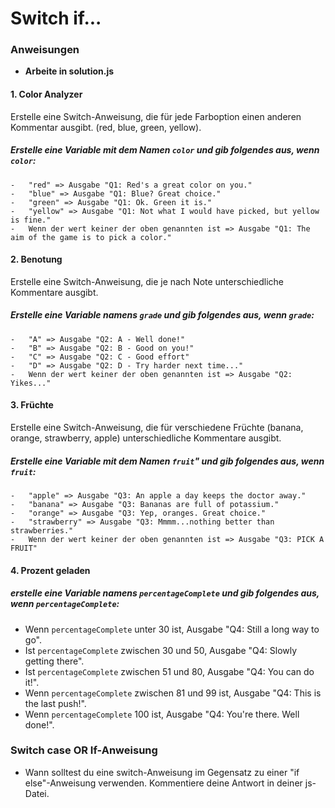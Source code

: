 # Switch if...
### Anweisungen
- **Arbeite in solution.js**

#### 1. Color Analyzer
Erstelle eine Switch-Anweisung, die für jede Farboption einen anderen Kommentar ausgibt. (red, blue, green, yellow).
##### Erstelle eine Variable mit dem Namen `color` und gib folgendes aus, wenn `color`:
    -   "red" => Ausgabe "Q1: Red's a great color on you."
    -   "blue" => Ausgabe "Q1: Blue? Great choice."
    -   "green" => Ausgabe "Q1: Ok. Green it is."
    -   "yellow" => Ausgabe "Q1: Not what I would have picked, but yellow is fine."
    -   Wenn der wert keiner der oben genannten ist => Ausgabe "Q1: The aim of the game is to pick a color."

#### 2. Benotung
Erstelle eine Switch-Anweisung, die je nach Note unterschiedliche Kommentare ausgibt.
##### Erstelle eine Variable namens `grade` und gib folgendes aus, wenn `grade`:
    -   "A" => Ausgabe "Q2: A - Well done!"
    -   "B" => Ausgabe "Q2: B - Good on you!"
    -   "C" => Ausgabe "Q2: C - Good effort"
    -   "D" => Ausgabe "Q2: D - Try harder next time..."
    -   Wenn der wert keiner der oben genannten ist => Ausgabe "Q2: Yikes..."

#### 3. Früchte
Erstelle eine Switch-Anweisung, die für verschiedene Früchte (banana, orange, strawberry, apple) unterschiedliche Kommentare ausgibt.
##### Erstelle eine Variable mit dem Namen `fruit`" und gib folgendes aus, wenn `fruit`:
    -   "apple" => Ausgabe "Q3: An apple a day keeps the doctor away."
    -   "banana" => Ausgabe "Q3: Bananas are full of potassium."
    -   "orange" => Ausgabe "Q3: Yep, oranges. Great choice."
    -   "strawberry" => Ausgabe "Q3: Mmmm...nothing better than strawberries."
    -   Wenn der wert keiner der oben genannten ist => Ausgabe "Q3: PICK A FRUIT"

#### 4. Prozent geladen
##### erstelle eine Variable namens `percentageComplete` und gib folgendes aus, wenn `percentageComplete`:
* Wenn `percentageComplete` unter 30 ist, Ausgabe "Q4: Still a long way to go".
* Ist `percentageComplete` zwischen 30 und 50, Ausgabe "Q4: Slowly getting there".
* Ist `percentageComplete` zwischen 51 und 80, Ausgabe "Q4: You can do it!".
* Wenn `percentageComplete` zwischen 81 und 99 ist, Ausgabe "Q4: This is the last push!".
* Wenn `percentageComplete` 100 ist, Ausgabe "Q4: You're there. Well done!".

### Switch case OR If-Anweisung
* Wann solltest du eine switch-Anweisung im Gegensatz zu einer "if else"-Anweisung verwenden. Kommentiere deine Antwort in deiner js-Datei.
